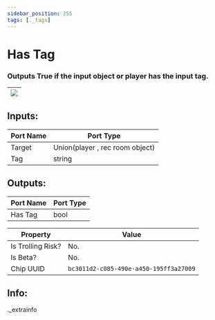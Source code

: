 ```yaml
---
sidebar_position: 255
tags: [._tags]
---
```


# Has Tag


### Outputs True if the input object or player has the input tag.

| ![](https://images-ext-2.discordapp.net/external/MPmIaQzlEPmgGWlgi-WxBBXt0Bjv_zWPkg1y1f_sy3s/https/www.recroomcircuits.com/image/circuit/absolute-value?width=206&height=108) |
|-----|

## Inputs:
| Port Name | Port Type |
|-----------|-----------|
| Target | Union(player , rec room object) |
| Tag | string |

## Outputs:
| Port Name | Port Type |
|-----------|-----------|
| Has Tag | bool | 

| Property  | Value |
|-------------------|-----------|
| Is Trolling Risk? | No. |
| Is Beta? | No. |
| Chip UUID | `bc3011d2-c085-490e-a450-195ff3a27009` |

## Info:
._extrainfo